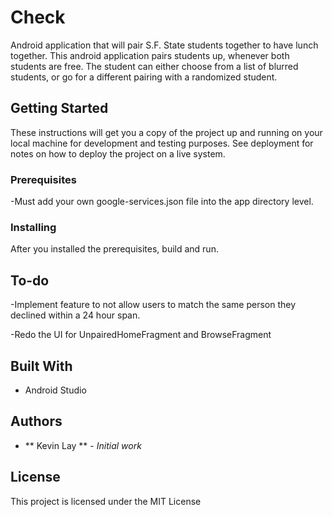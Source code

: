 # Check
Android application that will pair S.F. State students together to have lunch together. This android application pairs students up, whenever both students are free. The student can either choose from a list of blurred students, or go for a different pairing with a randomized student.

## Getting Started

These instructions will get you a copy of the project up and running on your local machine for development and testing purposes. See deployment for notes on how to deploy the project on a live system.

### Prerequisites

-Must add your own google-services.json file into the app directory level.

### Installing

After you installed the prerequisites, build and run.

## To-do

-Implement feature to not allow users to match the same person they declined within a 24 hour span.

-Redo the UI for UnpairedHomeFragment and BrowseFragment

## Built With

* Android Studio

## Authors

* ** Kevin Lay ** - *Initial work* 

## License

This project is licensed under the MIT License
